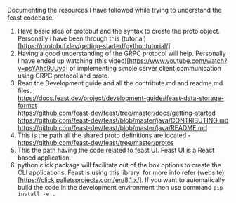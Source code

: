 Documenting the resources I have followed while trying to understand the feast codebase.

1) Have basic idea of protobuf and the syntax to create the proto object. Personally i have been through this
   (tutorial)[https://protobuf.dev/getting-started/pythontutorial/].
2) Having a good understanding of the GRPC protocol will help. Personally I have ended up watching (this video)[https://www.youtube.com/watch?v=psYAhc9JUyo] of implementing simple server client communication using GRPC protocol and proto.
3) Read the Development guide and all the contribute.md and readme.md files. \
   https://docs.feast.dev/project/development-guide#feast-data-storage-format \
   https://github.com/feast-dev/feast/tree/master/docs/getting-started \
   https://github.com/feast-dev/feast/blob/master/java/CONTRIBUTING.md \
   https://github.com/feast-dev/feast/blob/master/java/README.md
5) This is the path all the shared proto definitions are located - https://github.com/feast-dev/feast/tree/master/protos
6) This the path having the code related to feast UI. Feast UI is a React based application.
7) python click package will facilitate out of the box options to create the CLI applications. Feast is using this library. for more info refer (website)[https://click.palletsprojects.com/en/8.1.x/].
If you want to automatically build the code in the development environment then use command `pip install -e .`
